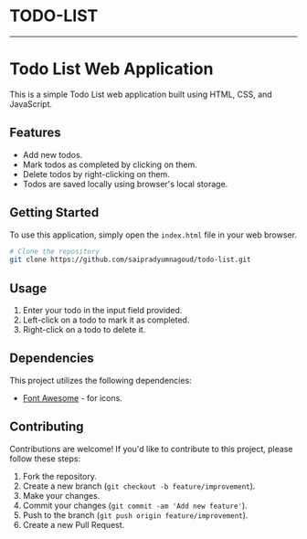 # TODO-LIST
---

# Todo List Web Application

This is a simple Todo List web application built using HTML, CSS, and JavaScript.

## Features

- Add new todos.
- Mark todos as completed by clicking on them.
- Delete todos by right-clicking on them.
- Todos are saved locally using browser's local storage.

## Getting Started

To use this application, simply open the `index.html` file in your web browser.

```bash
# Clone the repository
git clone https://github.com/saipradyumnagoud/todo-list.git
```

## Usage

1. Enter your todo in the input field provided.
2. Left-click on a todo to mark it as completed.
3. Right-click on a todo to delete it.

## Dependencies

This project utilizes the following dependencies:

- [Font Awesome](https://fontawesome.com/) - for icons.

## Contributing

Contributions are welcome! If you'd like to contribute to this project, please follow these steps:

1. Fork the repository.
2. Create a new branch (`git checkout -b feature/improvement`).
3. Make your changes.
4. Commit your changes (`git commit -am 'Add new feature'`).
5. Push to the branch (`git push origin feature/improvement`).
6. Create a new Pull Request.
